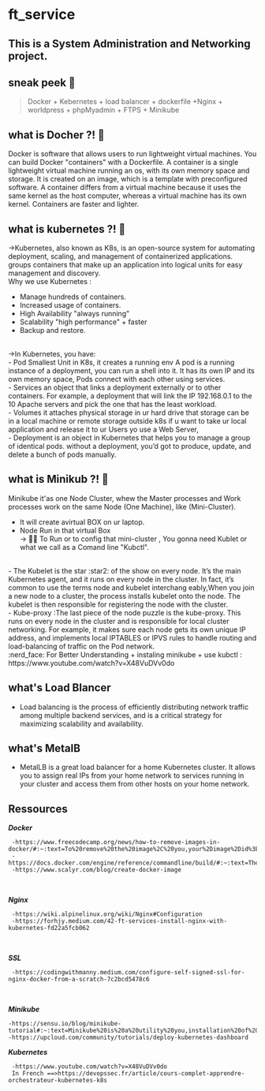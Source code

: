 # ft_service
## This is a System Administration and Networking project.

 ## sneak peek :monocle_face:
  > Docker + Kebernetes + load balancer + dockerfile +Nginx + worldpress + phpMyadmin + FTPS + Minikube
  ## what is Docher ?! :whale:
 Docker is software that allows users to run lightweight virtual machines. You can build Docker "containers" with a Dockerfile. A container is a single lightweight virtual machine running an os, with its own memory space and storage. It is created on an image, which is a template with preconfigured software. A container differs from a virtual machine because it uses the same kernel as the host computer, whereas a virtual machine has its own kernel. Containers are faster and lighter.
 ## what is kubernetes ?! :thinking:
→Kubernetes, also known as K8s, is an open-source system for automating deployment, scaling, and management of containerized applications. groups containers that make up an application into logical units for easy management and discovery.
<br>
Why we use Kubernetes : 
<br>
- Manage hundreds of containers.
- Increased usage of containers.
- High Availability "always running"
- Scalability "high performance" + faster
- Backup and restore.
 <br>
→In Kubernetes, you have:
 <br>
- Pod Smallest Unit in K8s, it creates a running env A pod is a running instance of a deployment, you can run a shell into it. It has its own IP       and its own memory space, Pods connect with each other using services.
 <br>
  - Services an object that links a deployment externally or to other containers. For example, a deployment that will link the IP 192.168.0.1 to the 10 Apache servers and pick the one that has the least workload.
<br>
- Volumes it attaches physical storage in ur hard drive that storage can be in a local machine or remote storage  outside k8s
if u want to take ur local application and release it to ur Users yo use a Web Server,
<br>
- Deployment is an object in Kubernetes that helps you to manage a group of identical pods. without a deployment, you’d got to produce, update, and delete a bunch of pods manually.

## what is Minikub ?! :thought_balloon:
Minikube it'as one Node Cluster, whew the Master processes and Work processes work on the same Node (One Machine), like (Mini-Cluster). <br>
- It will create avirtual BOX on ur laptop.
- Node Run in that  virtual Box <br>
-> :running_woman: To Run  or to config that mini-cluster , You gonna need Kublet or what we call as a Comand line "Kubctl".
<br>
- The Kubelet is the star :star2:	 of the show on every node. It’s the main Kubernetes agent, and it runs on every node in the cluster. In fact, it’s common to use the terms node and kubelet interchang eably,When you join a new node to a cluster, the process installs kubelet onto the node. The kubelet is then responsible for registering the node with the cluster.
<br>
 - Kube-proxy :The last piece of the node puzzle is the kube-proxy. This runs on every node in the cluster and is responsible for local cluster networking. For example, it  makes sure each node gets its own unique IP address, and implements local IPTABLES or IPVS rules to handle routing and load-balancing of traffic on the Pod network.
 <br>
  :nerd_face: For Better Understanding + instaling minikube + use kubctl : https://www.youtube.com/watch?v=X48VuDVv0do
 
 ## what's Load Blancer
 - Load balancing is the process of efficiently distributing network traffic among multiple backend services, and is a critical strategy for maximizing scalability and availability.

 ## what's MetalB
 - MetalLB is a great load balancer for a home Kubernetes cluster. It allows you to assign real IPs from your home network to services running in your cluster and access them from other hosts on your home network.

## Ressources

***Docker***
 
     -https://www.freecodecamp.org/news/how-to-remove-images-in-docker/#:~:text=To%20remove%20the%20image%2C%20you,your%2Dimage%2Did%3E%20.
     -https://docs.docker.com/engine/reference/commandline/build/#:~:text=The%20docker%20build%20command%20builds,a%20file%20in%20the%20context.
     -https://www.scalyr.com/blog/create-docker-image
   
  <br>
  
***Nginx***

     -https://wiki.alpinelinux.org/wiki/Nginx#Configuration
     -https://forhjy.medium.com/42-ft-services-install-nginx-with-kubernetes-fd22a5fcb062
      
  <br>
  
***SSL***

     -https://codingwithmanny.medium.com/configure-self-signed-ssl-for-nginx-docker-from-a-scratch-7c2bcd5478c6
      
   <br>

***Minikube*** 

    -https://sensu.io/blog/minikube-tutorial#:~:text=Minikube%20is%20a%20utility%20you,installation%20of%20full%2Dblown%20K8s
    -https://upcloud.com/community/tutorials/deploy-kubernetes-dashboard

   ***Kubernetes***

     -https://www.youtube.com/watch?v=X48VuDVv0do
     In French ==>https://devopssec.fr/article/cours-complet-apprendre-orchestrateur-kubernetes-k8s
   

